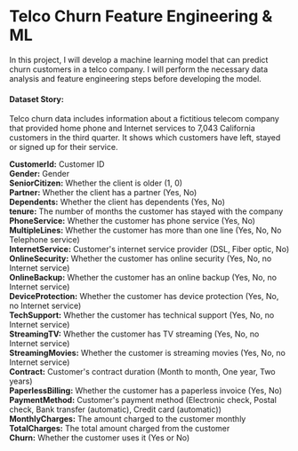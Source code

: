# Telco Churn Feature Engineering & ML

In this project, I will develop a machine learning model that can predict churn customers in a telco company. I will perform the necessary data analysis and feature engineering steps before developing the model.

#### Dataset Story:

Telco churn data includes information about a fictitious telecom company that provided home phone and Internet services to 7,043 California customers in the third quarter. It shows which customers have left, stayed or signed up for their service.

**CustomerId:** Customer ID<br>
**Gender:** Gender<br>
**SeniorCitizen:** Whether the client is older (1, 0)<br>
**Partner:** Whether the client has a partner (Yes, No)<br>
**Dependents:** Whether the client has dependents (Yes, No)<br>
**tenure:** The number of months the customer has stayed with the company<br>
**PhoneService:** Whether the customer has phone service (Yes, No)<br>
**MultipleLines:** Whether the customer has more than one line (Yes, No, No Telephone service)<br>
**InternetService:** Customer's internet service provider (DSL, Fiber optic, No)<br>
**OnlineSecurity:** Whether the customer has online security (Yes, No, no Internet service)<br>
**OnlineBackup:** Whether the customer has an online backup (Yes, No, no Internet service)<br>
**DeviceProtection:** Whether the customer has device protection (Yes, No, no Internet service)<br>
**TechSupport:** Whether the customer has technical support (Yes, No, no Internet service)<br>
**StreamingTV:** Whether the customer has TV streaming (Yes, No, no Internet service)<br>
**StreamingMovies:** Whether the customer is streaming movies (Yes, No, no Internet service)<br>
**Contract:** Customer's contract duration (Month to month, One year, Two years)<br>
**PaperlessBilling:** Whether the customer has a paperless invoice (Yes, No)<br>
**PaymentMethod:** Customer's payment method (Electronic check, Postal check, Bank transfer (automatic), Credit card (automatic))<br>
**MonthlyCharges:** The amount charged to the customer monthly<br>
**TotalCharges:** The total amount charged from the customer<br>
**Churn:** Whether the customer uses it (Yes or No)
